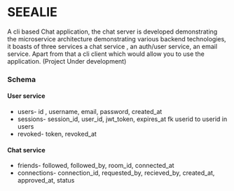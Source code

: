 # SEEALIE

A cli based Chat application, the chat server is developed demonstrating the microservice architecture demonstrating various backend technologies, it boasts of three services a chat service , an auth/user service, an email service.
Apart from that a cli client which would allow you to use the application. (Project Under development)

### Schema

#### User service
- users- id , username, email, password, created_at
- sessions- session_id, user_id, jwt_token, expires_at fk userid to userid in users
- revoked- token, revoked_at

#### Chat service
- friends- followed, followed_by, room_id, connected_at
- connections- connection_id, requested_by, recieved_by, created_at, approved_at, status
  
